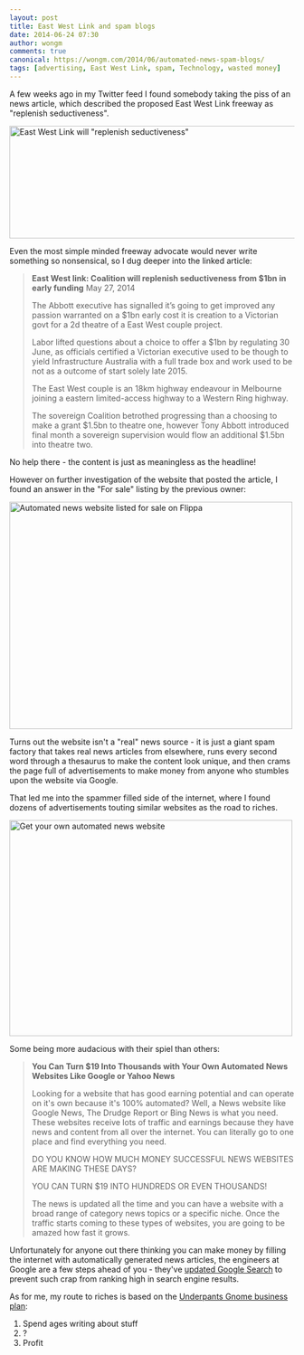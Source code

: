 ```yaml
---
layout: post
title: East West Link and spam blogs
date: 2014-06-24 07:30
author: wongm
comments: true
canonical: https://wongm.com/2014/06/automated-news-spam-blogs/
tags: [advertising, East West Link, spam, Technology, wasted money]
---
```

A few weeks ago in my Twitter feed I found somebody taking the piss of an news article, which described the proposed East West Link freeway as "replenish seductiveness".

<a href="https://wongm.com/wp-content/uploads/2014/06/east-west-link-replenish-seductiveness.png"><img src="https://wongm.com/wp-content/uploads/2014/06/east-west-link-replenish-seductiveness.png" alt="East West Link will &quot;replenish seductiveness&quot;" width="511" height="199" class="alignnone size-full wp-image-4822" /></a>

Even the most simple minded freeway advocate would never write something so nonsensical, so I dug deeper into the linked article:

<blockquote><strong>East West link: Coalition will replenish seductiveness from $1bn in early funding</strong>
May 27, 2014

The Abbott executive has signalled it’s going to get improved any passion warranted on a $1bn early cost it is creation to a Victorian govt for a 2d theatre of a East West couple project.

Labor lifted questions about a choice to offer a $1bn by regulating 30 June, as officials certified a Victorian executive used to be though to yield Infrastructure Australia with a full trade box and work used to be not as a outcome of start solely late 2015.

The East West couple is an 18km highway endeavour in Melbourne joining a eastern limited-access highway to a Western Ring highway.

The sovereign Coalition betrothed progressing than a choosing to make a grant $1.5bn to theatre one, however Tony Abbott introduced final month a sovereign supervision would flow an additional $1.5bn into theatre two.</blockquote>

No help there - the content is just as meaningless as the headline!

However on further investigation of the website that posted the article, I found an answer in the "For sale" listing by the previous owner:

<a href="https://wongm.com/wp-content/uploads/2014/06/automated-news-website-sold-flippa.png"><img src="https://wongm.com/wp-content/uploads/2014/06/automated-news-website-sold-flippa-500x402.png" alt="Automated news website listed for sale on Flippa" width="500" height="402" class="alignnone size-medium wp-image-4818" /></a>

Turns out the website isn't a "real" news source - it is just a giant spam factory that takes real news articles from elsewhere, runs every second word through a thesaurus to make the content look unique, and then crams the page full of advertisements to make money from anyone who stumbles upon the website via Google.

That led me into the spammer filled side of the internet, where I found dozens of advertisements touting similar websites as the road to riches.

<a href="https://wongm.com/wp-content/uploads/2014/06/get-your-own-automated-news-website.png"><img src="https://wongm.com/wp-content/uploads/2014/06/get-your-own-automated-news-website-500x382.png" alt="Get your own automated news website" width="500" height="382" class="alignnone size-medium wp-image-4819" /></a>

Some being more audacious with their spiel than others:

<blockquote><strong>You Can Turn $19 Into Thousands with Your Own Automated News Websites Like Google or Yahoo News</strong>

Looking for a website that has good earning potential and can operate on it's own because it's 100% automated? Well, a News website like Google News, The Drudge Report or Bing News is what you need. These websites receive lots of traffic and earnings because they have news and content from all over the internet. You can literally go to one place and find everything you need.

DO YOU KNOW HOW MUCH MONEY SUCCESSFUL NEWS WEBSITES ARE MAKING THESE DAYS?

YOU CAN TURN $19 INTO HUNDREDS OR EVEN THOUSANDS!

The news is updated all the time and you can have a website with a broad range of category news topics or a specific niche. Once the traffic starts coming to these types of websites, you are going to be amazed how fast it grows.</blockquote>

Unfortunately for anyone out there thinking you can make money by filling the internet with automatically generated news articles, the engineers at Google are a few steps ahead of you - they've <a href="http://moz.com/google-algorithm-change" target="_blank">updated Google Search</a> to prevent such crap from ranking high in search engine results.

As for me, my route to riches is based on the <a href="https://www.youtube.com/watch?v=tO5sxLapAts" target="_blank">Underpants Gnome business plan</a>:

<ol>
	<li>Spend ages writing about stuff</li>
	<li>?</li>
	<li>Profit</li>
</ol>


